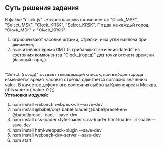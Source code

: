 ## Суть решения задания
В файле "clock.js" четыре классовых компонента: "Clock_MSK", "Select_MSK", "Clock_KRSK", "Select_KRSK". По два на каждый город.
<br>
"Clock_MSK" и "Clock_KRSK":
<br>
1. отрисовывают часовые штрихи, стрелки, и их углы наклона при движении;
2. высчитывают время GMT 0, прибавляют значения datediff из состояния компонентов "Clock_(город)" для точки отсчета времени (базовый город).
<br>
"Select_(город)" создает выпадающий список, при выборе города изменяется время, часовая стрелка сдвигается согласно значению value.
В качестве дефолтного состояния выбраны Красноярск и Москва.
(this.state = {
      value: 0
    };)

<br>
<b>Установка модулей:</b>
<br>
<ol>
<li>npm install webpack webpack-cli --save-dev</li>
<li>npm install @babel/core babel-loader @babel/preset-env @babel/preset-react --save-dev</li>
<li>npm install css-loader style-loader sass-loader html-loader url-loader--save-dev</li>
<li>npm install html-webpack-plugin --save-dev</li>
<li>npm install webpack-dev-server --save-dev</li>
<li>npm start</li>
</ol>
